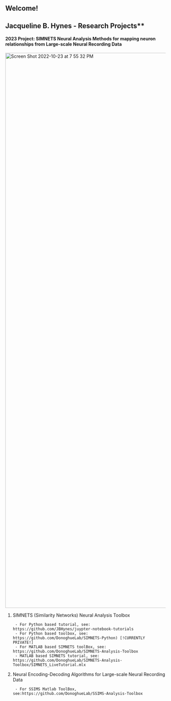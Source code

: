 ## Welcome! 
## Jacqueline B. Hynes - Research Projects**

#### 2023 Project: SIMNETS Neural Analysis Methods for mapping neuron relationships from Large-scale Neural Recording Data
<img width="1737" alt="Screen Shot 2022-10-23 at 7 55 32 PM" src="https://user-images.githubusercontent.com/29176759/197424575-b2c940d1-7b19-4b47-a9ef-6082f6e24fa8.png">

1. SIMNETS (Similarity Networks) Neural Analysis Toolbox
   
        - For Python based tutorial, see: https://github.com/JBHynes/juypter-notebook-tutorials
        - For Python based toolbox, see: https://github.com/DonoghueLab/SIMNETS-Python) [!CURRENTLY PRIVATE!]
        - For MATLAB based SIMNETS toolBox, see:  https://github.com/DonoghueLab/SIMNETS-Analysis-Toolbox
        - MATLAB based SIMNETS tutorial, see:  https://github.com/DonoghueLab/SIMNETS-Analysis-Toolbox/SIMNETS_LiveTutorial.mlx
              
2. Neural Encoding-Decoding Algorithms for Large-scale Neural Recording Data
   
        - For SSIMS Matlab ToolBox, see:https://github.com/DonoghueLab/SSIMS-Analysis-Toolbox



